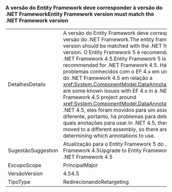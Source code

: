 ### <a name="entity-framework-version-must-match-the-net-framework-version"></a><span data-ttu-id="3623f-101">A versão do Entity Framework deve corresponder à versão do .NET Framework</span><span class="sxs-lookup"><span data-stu-id="3623f-101">Entity Framework version must match the .NET Framework version</span></span>

|   |   |
|---|---|
|<span data-ttu-id="3623f-102">Detalhes</span><span class="sxs-lookup"><span data-stu-id="3623f-102">Details</span></span>|<span data-ttu-id="3623f-103">A versão do Entity Framework deve corresponder à versão do .NET Framework.</span><span class="sxs-lookup"><span data-stu-id="3623f-103">The entity framework version should be matched with the .NET framework version.</span></span> <span data-ttu-id="3623f-104">O Entity Framework 5 é recomendado para o .NET Framework 4.5.</span><span class="sxs-lookup"><span data-stu-id="3623f-104">Entity Framework 5 is recommended for .NET Framework 4.5.</span></span> <span data-ttu-id="3623f-105">Há alguns problemas conhecidos com o EF 4.x em um projeto do .NET Framework 4.5 em relação a <xref:System.ComponentModel.DataAnnotations>.</span><span class="sxs-lookup"><span data-stu-id="3623f-105">There are some known issues with EF 4.x in a .NET Framework 4.5 project around <xref:System.ComponentModel.DataAnnotations>.</span></span> <span data-ttu-id="3623f-106">No .NET 4.5, eles foram movidos para um assembly diferente, portanto, há problemas para determinar quais anotações para usar.</span><span class="sxs-lookup"><span data-stu-id="3623f-106">In .NET 4.5, these were moved to a different assembly, so there are issues determining which annotations to use.</span></span>|
|<span data-ttu-id="3623f-107">Sugestão</span><span class="sxs-lookup"><span data-stu-id="3623f-107">Suggestion</span></span>|<span data-ttu-id="3623f-108">Atualização para o Entity Framework 5 do .NET Framework 4.5</span><span class="sxs-lookup"><span data-stu-id="3623f-108">Upgrade to Entity Framework 5 for .NET Framework 4.5</span></span>|
|<span data-ttu-id="3623f-109">Escopo</span><span class="sxs-lookup"><span data-stu-id="3623f-109">Scope</span></span>|<span data-ttu-id="3623f-110">Principal</span><span class="sxs-lookup"><span data-stu-id="3623f-110">Major</span></span>|
|<span data-ttu-id="3623f-111">Versão</span><span class="sxs-lookup"><span data-stu-id="3623f-111">Version</span></span>|<span data-ttu-id="3623f-112">4.5</span><span class="sxs-lookup"><span data-stu-id="3623f-112">4.5</span></span>|
|<span data-ttu-id="3623f-113">Tipo</span><span class="sxs-lookup"><span data-stu-id="3623f-113">Type</span></span>|<span data-ttu-id="3623f-114">Redirecionando</span><span class="sxs-lookup"><span data-stu-id="3623f-114">Retargeting</span></span>|

